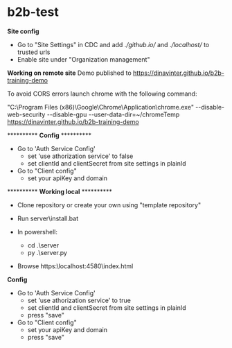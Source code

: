 # b2b-test
 
**Site config**
* Go to "Site Settings" in CDC and add .*/github.io/* and .*/localhost/* to trusted urls
* Enable site under "Organization management"
  

**Working on remote site**
Demo published to https://dinavinter.github.io/b2b-training-demo

To avoid CORS errors launch chrome with the following command:

"C:\Program Files (x86)\Google\Chrome\Application\chrome.exe" --disable-web-security --disable-gpu --user-data-dir=~/chromeTemp  https://dinavinter.github.io/b2b-training-demo

********** **Config** **********
* Go to 'Auth Service Config' 
    * set 'use athorization service' to false
    * set clientId and clientSecret from site settings in plainId 
* Go to "Client config"
    * set your apiKey and domain  

********** **Working local** **********

* Clone repository or create your own using "template repository"
* Run server\install.bat
* In powershell:
    * cd  .\server
    * py .\server.py

* Browse https:\\localhost:4580\index.html
 
**Config**
* Go to 'Auth Service Config' 
    * set 'use athorization service' to true
    * set clientId and clientSecret from site settings in plainId 
    * press "save"
* Go to "Client config"
    * set your apiKey and domain 
    * press "save" 



